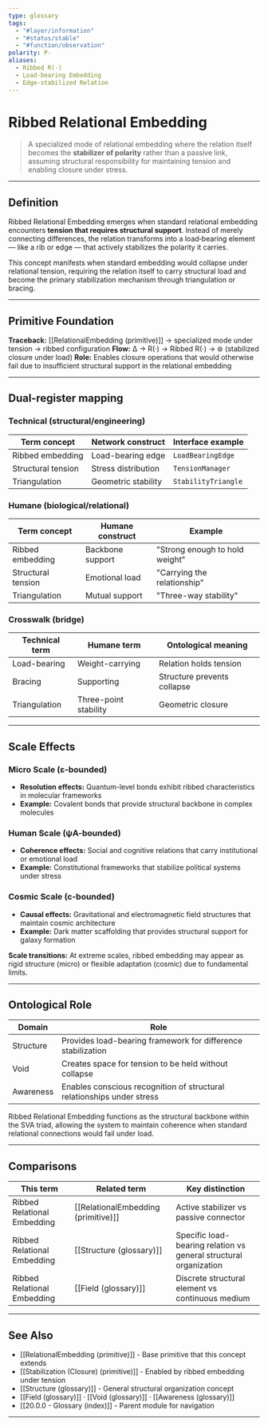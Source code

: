```yaml
---
type: glossary
tags:
  - "#layer/information"
  - "#status/stable"
  - "#function/observation"
polarity: P-
aliases:
  - Ribbed R(·)
  - Load-bearing Embedding
  - Edge-stabilized Relation
---
```


# Ribbed Relational Embedding

> A specialized mode of relational embedding where the relation itself becomes the **stabilizer of polarity** rather than a passive link, assuming structural responsibility for maintaining tension and enabling closure under stress.

---

## Definition

Ribbed Relational Embedding emerges when standard relational embedding encounters **tension that requires structural support**. Instead of merely connecting differences, the relation transforms into a load‑bearing element — like a rib or edge — that actively stabilizes the polarity it carries.

This concept manifests when standard embedding would collapse under relational tension, requiring the relation itself to carry structural load and become the primary stabilization mechanism through triangulation or bracing.

---

## Primitive Foundation

**Traceback:** [[RelationalEmbedding (primitive)]] → specialized mode under tension → ribbed configuration
**Flow:** ∆ → R(·) → Ribbed R(·) → ⊚ (stabilized closure under load)
**Role:** Enables closure operations that would otherwise fail due to insufficient structural support in the relational embedding

---

## Dual‑register mapping

### Technical (structural/engineering)

| Term concept | Network construct | Interface example |
|-------------|------------------|-------------------|
| Ribbed embedding | Load-bearing edge | `LoadBearingEdge` |
| Structural tension | Stress distribution | `TensionManager` |
| Triangulation | Geometric stability | `StabilityTriangle` |

### Humane (biological/relational)

| Term concept | Humane construct | Example |
|-------------|------------------|----------|
| Ribbed embedding | Backbone support | "Strong enough to hold weight" |
| Structural tension | Emotional load | "Carrying the relationship" |
| Triangulation | Mutual support | "Three-way stability" |

### Crosswalk (bridge)

| Technical term | Humane term | Ontological meaning |
|---------------|-------------|-------------------|
| Load-bearing | Weight-carrying | Relation holds tension |
| Bracing | Supporting | Structure prevents collapse |
| Triangulation | Three-point stability | Geometric closure |

---

## Scale Effects

### Micro Scale (ε-bounded)
- **Resolution effects:** Quantum-level bonds exhibit ribbed characteristics in molecular frameworks
- **Example:** Covalent bonds that provide structural backbone in complex molecules

### Human Scale (ψA-bounded)
- **Coherence effects:** Social and cognitive relations that carry institutional or emotional load
- **Example:** Constitutional frameworks that stabilize political systems under stress

### Cosmic Scale (c-bounded)
- **Causal effects:** Gravitational and electromagnetic field structures that maintain cosmic architecture
- **Example:** Dark matter scaffolding that provides structural support for galaxy formation

**Scale transitions:** At extreme scales, ribbed embedding may appear as rigid structure (micro) or flexible adaptation (cosmic) due to fundamental limits.

---

## Ontological Role

| Domain | Role |
|--------|------|
| Structure | Provides load-bearing framework for difference stabilization |
| Void | Creates space for tension to be held without collapse |
| Awareness | Enables conscious recognition of structural relationships under stress |

Ribbed Relational Embedding functions as the structural backbone within the SVA triad, allowing the system to maintain coherence when standard relational connections would fail under load.

---

## Comparisons

| This term | Related term | Key distinction |
|-----------|-------------|----------------|
| Ribbed Relational Embedding | [[RelationalEmbedding (primitive)]] | Active stabilizer vs passive connector |
| Ribbed Relational Embedding | [[Structure (glossary)]] | Specific load-bearing relation vs general structural organization |
| Ribbed Relational Embedding | [[Field (glossary)]] | Discrete structural element vs continuous medium |

---

## See Also

- [[RelationalEmbedding (primitive)]] - Base primitive that this concept extends
- [[Stabilization (Closure) (primitive)]] - Enabled by ribbed embedding under tension
- [[Structure (glossary)]] - General structural organization concept
- [[Field (glossary)]] · [[Void (glossary)]] · [[Awareness (glossary)]]
- [[20.0.0 - Glossary (index)]] - Parent module for navigation

---
